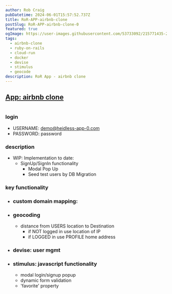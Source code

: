 ```yaml
---
author: Rob Craig
pubDatetime: 2024-06-01T15:57:52.737Z
title: RoR-APP-airbnb-clone
postSlug: RoR-APP-airbnb-clone-0
featured: true
ogImage: https://user-images.githubusercontent.com/53733092/215771435-25408246-2309-4f8b-a781-1f3d93bdf0ec.png
tags:
  - airbnb-clone
  - ruby-on-rails
  - cloud-run
  - docker
  - devise
  - stimulus
  - geocode
description: RoR App - airbnb clone
---
```


## <a href="https://airbnb-clone-v1-svc-b572hemhnq-ew.a.run.app/"  target="_blank">App: airbnb clone</a>

#

### login

- USERNAME: demo@heidless-app-0.com
- PASSWORD: password

### description

- WIP: Implementation to date:
  - SignUp/SignIn functionality
    - Modal Pop Up
    - Seed test users by DB Migration

### key functionality

- ### custom domain mapping:
- ### geocoding
  - distance from USERS location to Destination
    - if NOT logged in use location of IP
    - if LOGGED in use PROFILE home address
- ### devise: user mgmt
- ### stimulus: javascript functionality
  - modal login/signup popup
  - dynamic form validation
  - 'favorite' property
